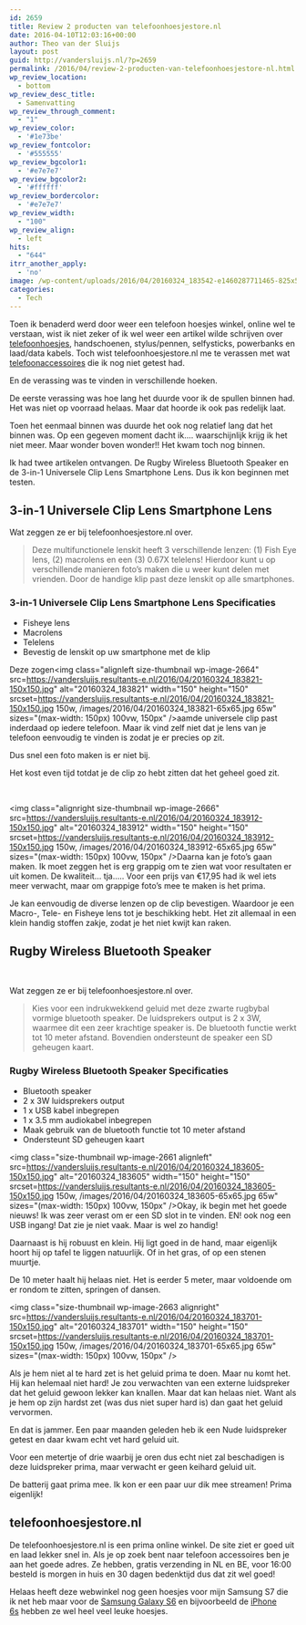 ```yaml
---
id: 2659
title: Review 2 producten van telefoonhoesjestore.nl
date: 2016-04-10T12:03:16+00:00
author: Theo van der Sluijs
layout: post
guid: http://vandersluijs.nl/?p=2659
permalink: /2016/04/review-2-producten-van-telefoonhoesjestore-nl.html
wp_review_location:
  - bottom
wp_review_desc_title:
  - Samenvatting
wp_review_through_comment:
  - "1"
wp_review_color:
  - '#1e73be'
wp_review_fontcolor:
  - '#555555'
wp_review_bgcolor1:
  - '#e7e7e7'
wp_review_bgcolor2:
  - '#ffffff'
wp_review_bordercolor:
  - '#e7e7e7'
wp_review_width:
  - "100"
wp_review_align:
  - left
hits:
  - "644"
itrr_another_apply:
  - 'no'
image: /wp-content/uploads/2016/04/20160324_183542-e1460287711465-825x501.jpg
categories:
  - Tech
---
```

Toen ik benaderd werd door weer een telefoon hoesjes winkel, online wel te verstaan, wist ik niet zeker of ik wel weer een artikel wilde schrijven over <a href="http://www.telefoonhoesjestore.nl/" target="_blank">telefoonhoesjes</a>, handschoenen, stylus/pennen, selfysticks, powerbanks en laad/data kabels. Toch wist telefoonhoesjestore.nl me te verassen met wat <a href="http://www.telefoonhoesjestore.nl/accessoires/" target="_blank">telefoonaccessoires</a> die ik nog niet getest had.

En de verassing was te vinden in verschillende hoeken.<!--more-->

De eerste verassing was hoe lang het duurde voor ik de spullen binnen had. Het was niet op voorraad helaas. Maar dat hoorde ik ook pas redelijk laat.

Toen het eenmaal binnen was duurde het ook nog relatief lang dat het binnen was. Op een gegeven moment dacht ik&#8230;. waarschijnlijk krijg ik het niet meer. Maar wonder boven wonder!! Het kwam toch nog binnen.

Ik had twee artikelen ontvangen. De Rugby Wireless Bluetooth Speaker en de 3-in-1 Universele Clip Lens Smartphone Lens. Dus ik kon beginnen met testen.

## 3-in-1 Universele Clip Lens Smartphone Lens

Wat zeggen ze er bij telefoonhoesjestore.nl over.

> Deze multifunctionele lenskit heeft 3 verschillende lenzen: (1) Fish Eye lens, (2) macrolens en een (3) 0.67X telelens! Hierdoor kunt u op verschillende manieren foto&#8217;s maken die u weer kunt delen met vrienden. Door de handige klip past deze lenskit op alle smartphones.

### 3-in-1 Universele Clip Lens Smartphone Lens Specificaties

  * Fisheye lens
  * Macrolens
  * Telelens
  * Bevestig de lenskit op uw smartphone met de klip

Deze zogen<img class="alignleft size-thumbnail wp-image-2664" src=https://vandersluijs.resultants-e.nl/2016/04/20160324_183821-150x150.jpg" alt="20160324_183821" width="150" height="150" srcset=https://vandersluijs.resultants-e.nl/2016/04/20160324_183821-150x150.jpg 150w, /images/2016/04/20160324_183821-65x65.jpg 65w" sizes="(max-width: 150px) 100vw, 150px" />aamde universele clip past inderdaad op iedere telefoon. Maar ik vind zelf niet dat je lens van je telefoon eenvoudig te vinden is zodat je er precies op zit.

Dus snel een foto maken is er niet bij.

Het kost even tijd totdat je de clip zo hebt zitten dat het geheel goed zit.

&nbsp;

<img class="alignright size-thumbnail wp-image-2666" src=https://vandersluijs.resultants-e.nl/2016/04/20160324_183912-150x150.jpg" alt="20160324_183912" width="150" height="150" srcset=https://vandersluijs.resultants-e.nl/2016/04/20160324_183912-150x150.jpg 150w, /images/2016/04/20160324_183912-65x65.jpg 65w" sizes="(max-width: 150px) 100vw, 150px" />Daarna kan je foto&#8217;s gaan maken. Ik moet zeggen het is erg grappig om te zien wat voor resultaten er uit komen. De kwaliteit&#8230; tja&#8230;.. Voor een prijs van €17,95 had ik wel iets meer verwacht, maar om grappige foto&#8217;s mee te maken is het prima.

Je kan eenvoudig de diverse lenzen op de clip bevestigen. Waardoor je een Macro-, Tele- en Fisheye lens tot je beschikking hebt. Het zit allemaal in een klein handig stoffen zakje, zodat je het niet kwijt kan raken.

## Rugby Wireless Bluetooth Speaker

&nbsp;

Wat zeggen ze er bij telefoonhoesjestore.nl over.

> Kies voor een indrukwekkend geluid met deze zwarte rugbybal vormige bluetooth speaker. De luidsprekers output is 2 x 3W, waarmee dit een zeer krachtige speaker is. De bluetooth functie werkt tot 10 meter afstand. Bovendien ondersteunt de speaker een SD geheugen kaart.

### Rugby Wireless Bluetooth Speaker Specificaties

  * Bluetooth speaker
  * 2 x 3W luidsprekers output
  * 1 x USB kabel inbegrepen
  * 1 x 3.5 mm audiokabel inbegrepen
  * Maak gebruik van de bluetooth functie tot 10 meter afstand
  * Ondersteunt SD geheugen kaart

<img class="size-thumbnail wp-image-2661 alignleft" src=https://vandersluijs.resultants-e.nl/2016/04/20160324_183605-150x150.jpg" alt="20160324_183605" width="150" height="150" srcset=https://vandersluijs.resultants-e.nl/2016/04/20160324_183605-150x150.jpg 150w, /images/2016/04/20160324_183605-65x65.jpg 65w" sizes="(max-width: 150px) 100vw, 150px" />Okay, ik begin met het goede nieuws! Ik was zeer verast om er een SD slot in te vinden. EN! ook nog een USB ingang! Dat zie je niet vaak. Maar is wel zo handig!

Daarnaast is hij robuust en klein. Hij ligt goed in de hand, maar eigenlijk hoort hij op tafel te liggen natuurlijk. Of in het gras, of op een stenen muurtje.

De 10 meter haalt hij helaas niet. Het is eerder 5 meter, maar voldoende om er rondom te zitten, springen of dansen.

<img class="size-thumbnail wp-image-2663 alignright" src=https://vandersluijs.resultants-e.nl/2016/04/20160324_183701-150x150.jpg" alt="20160324_183701" width="150" height="150" srcset=https://vandersluijs.resultants-e.nl/2016/04/20160324_183701-150x150.jpg 150w, /images/2016/04/20160324_183701-65x65.jpg 65w" sizes="(max-width: 150px) 100vw, 150px" />

Als je hem niet al te hard zet is het geluid prima te doen. Maar nu komt het. Hij kan helemaal niet hard! Je zou verwachten van een externe luidspreker dat het geluid gewoon lekker kan knallen. Maar dat kan helaas niet. Want als je hem op zijn hardst zet (was dus niet super hard is) dan gaat het geluid vervormen.

En dat is jammer. Een paar maanden geleden heb ik een Nude luidspreker getest en daar kwam echt vet hard geluid uit.

Voor een metertje of drie waarbij je oren dus echt niet zal beschadigen is deze luidspreker prima, maar verwacht er geen keihard geluid uit.

De batterij gaat prima mee. Ik kon er een paar uur dik mee streamen! Prima eigenlijk!

## telefoonhoesjestore.nl

De telefoonhoesjestore.nl is een prima online winkel. De site ziet er goed uit en laad lekker snel in. Als je op zoek bent naar telefoon accessoires ben je aan het goede adres. Ze hebben, gratis verzending in NL en BE, voor 16:00 besteld is morgen in huis en 30 dagen bedenktijd dus dat zit wel goed!

Helaas heeft deze webwinkel nog geen hoesjes voor mijn Samsung S7 die ik net heb maar voor de <a href="http://www.telefoonhoesjestore.nl/samsung/samsung-galaxy-s6/" target="_blank">Samsung Galaxy S6</a> en bijvoorbeeld de <a href="http://www.telefoonhoesjestore.nl/apple/iphone-6-6s/" target="_blank">iPhone 6s</a> hebben ze wel heel veel leuke hoesjes.